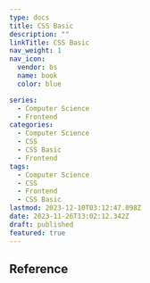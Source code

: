 ```yaml
---
type: docs
title: CSS Basic
description: ""
linkTitle: CSS Basic
nav_weight: 1
nav_icon:
  vendor: bs
  name: book
  color: blue

series:
  - Computer Science
  - Frontend
categories:
  - Computer Science
  - CSS
  - CSS Basic
  - Frontend
tags:
  - Computer Science
  - CSS
  - Frontend
  - CSS Basic
lastmod: 2023-12-10T03:12:47.098Z
date: 2023-11-26T13:02:12.342Z
draft: published
featured: true
---
```


## Reference
